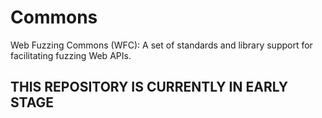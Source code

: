 # Commons
Web Fuzzing Commons (WFC): A set of standards and library support for facilitating fuzzing Web APIs.

## THIS REPOSITORY IS CURRENTLY IN EARLY STAGE

